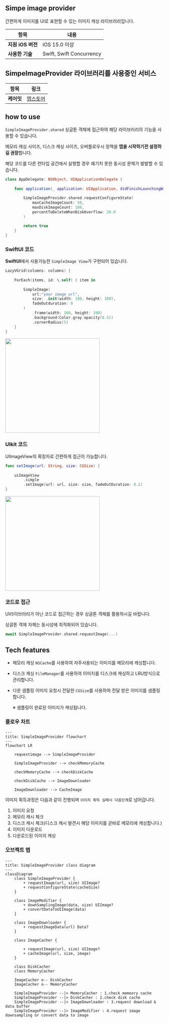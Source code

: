 ## Simpe image provider

간편하게 이미지를 UI로 표현할 수 있는 이미지 캐싱 라이브러리입니다.

| 항목            | 내용                       |
|-----------------|----------------------------|
| **지원 iOS 버전** | iOS 15.0 이상             |
| **사용한 기술**   | Swift, Swift Concurrency   |
  

## SimpeImageProvider 라이브러리를 사용중인 서비스

| 항목            | 링크                       |
|-----------------|----------------------------|
| **케어밋** | [앱스토어](https://apps.apple.com/kr/app/%EC%BC%80%EC%96%B4%EB%B0%8B/id6670529341)             |

## how to use

`SimpleImageProvider.shared` 싱글톤 객체에 접근하여 해당 라이브러리의 기능을 사용할 수 있습니다.

메모리 캐싱 사이즈, 디스크 캐싱 사이즈, 오버플로우시 정책을 **앱을 시작하기전 설정하길 권장**합니다.

해당 코드를 다른 런타임 공간에서 실행할 경우 예기치 못한 동시성 문제가 발발할 수 있습니다.

```swift
class AppDelegate: NSObject, UIApplicationDelegate {
    
    func application(_ application: UIApplication, didFinishLaunchingWithOptions launchOptions: [UIApplication.LaunchOptionsKey : Any]? = nil) -> Bool {

        SimpleImageProvider.shared.requestConfigureState(
            maxCacheImageCount: 50,
            maxDiskImageCount: 100,
            percentToDeleteWhenDiskOverflow: 20.0
        )
        
        return true
    }
}
```

### SwiftUI 코드

**SwiftUI**에서 사용가능한 `SimpleImage View`가 구현되어 있습니다.

```swift
LazyVGrid(columns: columns) {
    
    ForEach(items, id: \.self) { item in
        
        SimpleImage(
            url:"your image url",
            size: .init(width: 100, height: 100),
            fadeOutduration: 0
        )
            .frame(width: 100, height: 100)
            .background(Color.gray.opacity(0.5))
            .cornerRadius(5)
    }
}
```

<img src="https://github.com/user-attachments/assets/474e5007-376b-4632-8111-2fce9b5cb171" width=300 />

### UIkit 코드

UIImageView의 확장자로 간편하게 접근이 가능합니다.

```swift
func setImage(url: String, size: CGSize) {
    
    uiImageView
        .simple
        .setImage(url: url, size: size, fadeOutDuration: 0.2)
}
```

<img src="https://github.com/user-attachments/assets/3dda85be-6a96-4017-86af-9b66c7dd7bfc" width=300 />


### 코드로 접근

UI라이브러리가 아닌 코드로 접근하는 경우 싱글톤 객체를 활용하시길 바랍니다.

싱글톤 객체 자체는 동시성에 최적화되어 있습니다.

```swift
await SimpleImageProvider.shared.requestImage(...)
```

## Tech features

- 메모리 캐싱
  `NSCache`를 사용하여 자주사용되는 이미지를 메모리에 캐싱합니다.

- 디스크 캐싱
  `FileManager`를 사용하여 이미지를 디스크에 캐싱하고 LRU방식으로 관리합니다.

- 다운 샘플링
  이미지 요청시 전달한 `CGSize`를 사용하여 전달 받은 이미지를 샘플링 합니다.
  
  ※ 샘플링이 완료된 이미지가 캐싱됩니다.

### 플로우 차트

```mermaid
---
title: SimpleImageProvider flowchart
---
flowchart LR

    requestimage --> SimpleImageProvider

    SimpleImageProvider --> checkMemoryCache

    checkMemoryCache --> checkDiskCache

    checkDiskCache --> ImageDownloader

    ImageDownloader --> CacheImage
```

이미지 획득과정은 다음과 같이 진행되며 `이미지 획득 실패시 다음단계`로 넘어갑니다.
1. 이미지 요청
2. 메모리 캐시 체크
3. 디스크 캐시 체크(디스크 캐시 발견시 해당 이미지를 곧바로 메모리에 캐싱합니다.)
4. 이미지 다운로드
5. 다운로드된 이미지 캐싱

### 오브젝트 맵

```mermaid
---
title: SimpleImageProvider class diagram
---
classDiagram
    class SimpleImageProvider {
        + requestImage(url, size) UIImage?
        + requestConfigureState(cacheSize)
    }

    class ImageModifier {
        + downSamplingImage(data, size) UIImage?
        + convertDataToUIImage(data)
    }

    class ImageDownloader {
        + requestImageData(url) Data?
    }

    class ImageCacher {

        + requestImage(url, size) UIImage?
        + cacheImage(url, size, image)
    }

    class DiskCacher
    class MemoryCacher

    ImageCacher o-- DiskCacher
    ImageCacher o-- MemoryCacher

    SimpleImageProvider --|> MemoryCacher : 1.check memeory cache
    SimpleImageProvider --|> DiskCacher : 2.check disk cache
    SimpleImageProvider --|> ImageDownloader : 3.request download & data buffer
    SimpleImageProvider --|> ImageModifier : 4.request image downsampling or convert data to image
```
